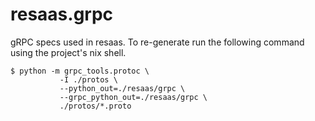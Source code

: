 # resaas.grpc

gRPC specs used in resaas. To re-generate run the following command
using the project's nix shell.

```shell
$ python -m grpc_tools.protoc \
           -I ./protos \
           --python_out=./resaas/grpc \
           --grpc_python_out=./resaas/grpc \
           ./protos/*.proto
```
